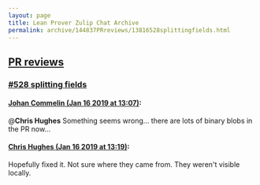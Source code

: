 ```yaml
---
layout: page
title: Lean Prover Zulip Chat Archive 
permalink: archive/144837PRreviews/13816528splittingfields.html
---
```


## [PR reviews](index.html)
### [#528 splitting fields](13816528splittingfields.html)

#### [Johan Commelin (Jan 16 2019 at 13:07)](https://leanprover.zulipchat.com/#narrow/stream/144837-PR%20reviews/topic/%23528%20splitting%20fields/near/155248382):
@**Chris Hughes** Something seems wrong... there are lots of binary blobs in the PR now...

#### [Chris Hughes (Jan 16 2019 at 13:19)](https://leanprover.zulipchat.com/#narrow/stream/144837-PR%20reviews/topic/%23528%20splitting%20fields/near/155249032):
Hopefully fixed it. Not sure where they came from. They weren't visible locally.

